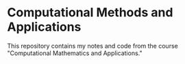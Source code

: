 # Computational Methods and Applications
This repository contains my notes and code from the course "Computational Mathematics and Applications."

<!-- 
## week1
python : https://realpython.com/start-here/ <br/>
matplotlib documenation: https://matplotlib.org/stable/index.html <br/>
matplotlib pdf: https://matplotlib.org/2.0.2/Matplotlib.pdf <br/>

## week2
networkx library : https://docs.scipy.org/doc/scipy/reference/stats.html <br/>

## week3
Numpy linear algebra : https://numpy.org/doc/stable/reference/routines.linalg.html <br/>
x = np.linalg.solve(a, b) <br/>
ainv = inv(np.matrix(a)) <br/>
 -->

